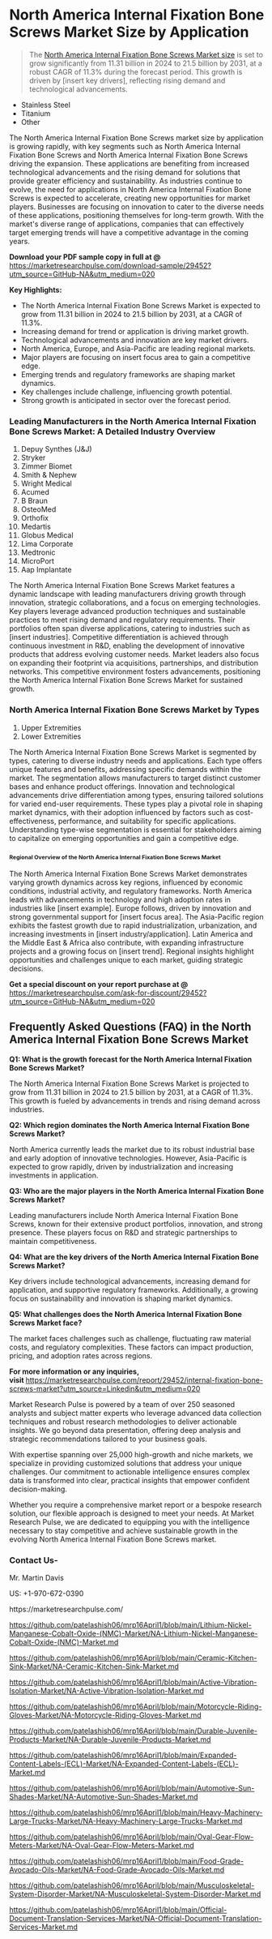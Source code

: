 <h1>North America Internal Fixation Bone Screws Market&nbsp;Size by Application</h1><blockquote><p>The <a href="https://marketresearchpulse.com/download-sample/29452?utm_source=GitHub-NA&amp;utm_medium=020">North America Internal Fixation Bone Screws Market size</a> is set to grow significantly from 11.31 billion in 2024 to 21.5 billion by 2031, at a robust CAGR of 11.3% during the forecast period. This growth is driven by [insert key drivers], reflecting rising demand and technological advancements.</p></blockquote><ul><li>Stainless Steel<li> Titanium<li> Other</li></ul><p>The North America Internal Fixation Bone Screws market size by application is growing rapidly, with key segments such as North America Internal Fixation Bone Screws and North America Internal Fixation Bone Screws driving the expansion. These applications are benefiting from increased technological advancements and the rising demand for solutions that provide greater efficiency and sustainability. As industries continue to evolve, the need for applications in North America Internal Fixation Bone Screws is expected to accelerate, creating new opportunities for market players. Businesses are focusing on innovation to cater to the diverse needs of these applications, positioning themselves for long-term growth. With the market's diverse range of applications, companies that can effectively target emerging trends will have a competitive advantage in the coming years.</p><p><strong>Download your PDF sample copy in full at @ </strong><a href="https://marketresearchpulse.com/download-sample/29452?utm_source=GitHub-NA&amp;utm_medium=020">https://marketresearchpulse.com/download-sample/29452?utm_source=GitHub-NA&amp;utm_medium=020</a></p><p><strong>Key Highlights: </strong></p><ul><li>The North America Internal Fixation Bone Screws Market is expected to grow from 11.31 billion in 2024 to 21.5 billion by 2031, at a CAGR of 11.3%.</li><li>Increasing demand for trend or application is driving market growth.</li><li>Technological advancements and innovation are key market drivers.</li><li>North America, Europe, and Asia-Pacific are leading regional markets.</li><li>Major players are focusing on insert focus area to gain a competitive edge.</li><li>Emerging trends and regulatory frameworks are shaping market dynamics.</li><li>Key challenges include challenge, influencing growth potential.</li><li>Strong growth is anticipated in sector over the forecast period.</li></ul><h3>Leading Manufacturers in the North America Internal Fixation Bone Screws Market: A Detailed Industry Overview</h3><ol><li>Depuy Synthes (J&J)</li><li>Stryker</li><li>Zimmer Biomet</li><li>Smith & Nephew</li><li>Wright Medical</li><li>Acumed</li><li>B Braun</li><li>OsteoMed</li><li>Orthofix</li><li>Medartis</li><li>Globus Medical</li><li>Lima Corporate</li><li>Medtronic</li><li>MicroPort</li><li>Aap Implantate</li></ol><div class="flex max-w-full flex-col flex-grow"><div class="min-h-8 text-message flex w-full flex-col items-end gap-2 whitespace-normal break-words [.text-message+&amp;]:mt-5" dir="auto" data-message-author-role="assistant" data-message-id="fd8432e4-4910-450d-b182-61b7bfb0a01f" data-message-model-slug="gpt-4o"><div class="flex w-full flex-col gap-1 empty:hidden first:pt-[3px]"><div class="markdown prose w-full break-words dark:prose-invert light"><p>The North America Internal Fixation Bone Screws Market features a dynamic landscape with leading manufacturers driving growth through innovation, strategic collaborations, and a focus on emerging technologies. Key players leverage advanced production techniques and sustainable practices to meet rising demand and regulatory requirements. Their portfolios often span diverse applications, catering to industries such as [insert industries]. Competitive differentiation is achieved through continuous investment in R&amp;D, enabling the development of innovative products that address evolving customer needs. Market leaders also focus on expanding their footprint via acquisitions, partnerships, and distribution networks. This competitive environment fosters advancements, positioning the North America Internal Fixation Bone Screws Market for sustained growth.</p></div></div></div></div><h3>North America Internal Fixation Bone Screws Market by Types</h3><ol><li>Upper Extremities<li> Lower Extremities</li></ol><div class="flex max-w-full flex-col flex-grow"><div class="min-h-8 text-message flex w-full flex-col items-end gap-2 whitespace-normal break-words [.text-message+&amp;]:mt-5" dir="auto" data-message-author-role="assistant" data-message-id="084470be-0bb7-4664-bddf-5156b4f41249" data-message-model-slug="gpt-4o-mini"><div class="flex w-full flex-col gap-1 empty:hidden first:pt-[3px]"><div class="markdown prose w-full break-words dark:prose-invert light"><p>The North America Internal Fixation Bone Screws Market is segmented by types, catering to diverse industry needs and applications. Each type offers unique features and benefits, addressing specific demands within the market. The segmentation allows manufacturers to target distinct customer bases and enhance product offerings. Innovation and technological advancements drive differentiation among types, ensuring tailored solutions for varied end-user requirements. These types play a pivotal role in shaping market dynamics, with their adoption influenced by factors such as cost-effectiveness, performance, and suitability for specific applications. Understanding type-wise segmentation is essential for stakeholders aiming to capitalize on emerging opportunities and gain a competitive edge.</p></div></div></div></div><h3><span style="font-size: 11px;">Regional Overview of the North America Internal Fixation Bone Screws Market</span></h3><div class="flex max-w-full flex-col flex-grow"><div class="min-h-8 text-message flex w-full flex-col items-end gap-2 whitespace-normal break-words [.text-message+&amp;]:mt-5" dir="auto" data-message-author-role="assistant" data-message-id="e9038762-ce64-4e30-91c9-9bd413514231" data-message-model-slug="gpt-4o-mini"><div class="flex w-full flex-col gap-1 empty:hidden first:pt-[3px]"><div class="markdown prose w-full break-words dark:prose-invert light"><p>The North America Internal Fixation Bone Screws Market demonstrates varying growth dynamics across key regions, influenced by economic conditions, industrial activity, and regulatory frameworks. North America leads with advancements in technology and high adoption rates in industries like [insert example]. Europe follows, driven by innovation and strong governmental support for [insert focus area]. The Asia-Pacific region exhibits the fastest growth due to rapid industrialization, urbanization, and increasing investments in [insert industry/application]. Latin America and the Middle East &amp; Africa also contribute, with expanding infrastructure projects and a growing focus on [insert trend]. Regional insights highlight opportunities and challenges unique to each market, guiding strategic decisions.</p></div></div></div></div><p><strong>Get a special discount on your report purchase at @ </strong><a href="https://marketresearchpulse.com/ask-for-discount/29452?utm_source=GitHub-NA&amp;utm_medium=020">https://marketresearchpulse.com/ask-for-discount/29452?utm_source=GitHub-NA&amp;utm_medium=020</a></p><h2>Frequently Asked Questions (FAQ) in the North America Internal Fixation Bone Screws Market</h2><p><strong>Q1: What is the growth forecast for the North America Internal Fixation Bone Screws Market?</strong></p><p>The North America Internal Fixation Bone Screws Market is projected to grow from 11.31 billion in 2024 to 21.5 billion by 2031, at a CAGR of 11.3%. This growth is fueled by advancements in trends and rising demand across industries.</p><p><strong>Q2: Which region dominates the North America Internal Fixation Bone Screws Market?</strong></p><p>North America currently leads the market due to its robust industrial base and early adoption of innovative technologies. However, Asia-Pacific is expected to grow rapidly, driven by industrialization and increasing investments in application.</p><p><strong>Q3: Who are the major players in the North America Internal Fixation Bone Screws Market?</strong></p><p>Leading manufacturers include North America Internal Fixation Bone Screws, known for their extensive product portfolios, innovation, and strong presence. These players focus on R&amp;D and strategic partnerships to maintain competitiveness.</p><p><strong>Q4: What are the key drivers of the North America Internal Fixation Bone Screws Market?</strong></p><p>Key drivers include technological advancements, increasing demand for application, and supportive regulatory frameworks. Additionally, a growing focus on sustainability and innovation is shaping market dynamics.</p><p><strong>Q5: What challenges does the North America Internal Fixation Bone Screws Market face?</strong></p><p>The market faces challenges such as challenge, fluctuating raw material costs, and regulatory complexities. These factors can impact production, pricing, and adoption rates across regions.</p><p><strong>For more information or any inquiries, visit&nbsp;</strong><a href="https://marketresearchpulse.com/report/29452/internal-fixation-bone-screws-market?utm_source=Linkedin&utm_medium=020">https://marketresearchpulse.com/report/29452/internal-fixation-bone-screws-market?utm_source=Linkedin&utm_medium=020</a></p><p>Market Research Pulse is powered by a team of over 250 seasoned analysts and subject matter experts who leverage advanced data collection techniques and robust research methodologies to deliver actionable insights. We go beyond data presentation, offering deep analysis and strategic recommendations tailored to your business goals.</p><p>With expertise spanning over 25,000 high-growth and niche markets, we specialize in providing customized solutions that address your unique challenges. Our commitment to actionable intelligence ensures complex data is transformed into clear, practical insights that empower confident decision-making.</p><p>Whether you require a comprehensive market report or a bespoke research solution, our flexible approach is designed to meet your needs. At Market Research Pulse, we are dedicated to equipping you with the intelligence necessary to stay competitive and achieve sustainable growth in the evolving North America Internal Fixation Bone Screws market.</p><h3><strong>Contact Us-</strong></h3><p>Mr. Martin Davis</p><p>US: +1-970-672-0390</p><p>https://marketresearchpulse.com/</p><p><a href="https://github.com/patelashish06/mrp16April1/blob/main/Lithium-Nickel-Manganese-Cobalt-Oxide-(NMC)-Market/NA-Lithium-Nickel-Manganese-Cobalt-Oxide-(NMC)-Market.md">https://github.com/patelashish06/mrp16April1/blob/main/Lithium-Nickel-Manganese-Cobalt-Oxide-(NMC)-Market/NA-Lithium-Nickel-Manganese-Cobalt-Oxide-(NMC)-Market.md</a></p><p><a href="https://github.com/patelashish06/mrp16April/blob/main/Ceramic-Kitchen-Sink-Market/NA-Ceramic-Kitchen-Sink-Market.md">https://github.com/patelashish06/mrp16April/blob/main/Ceramic-Kitchen-Sink-Market/NA-Ceramic-Kitchen-Sink-Market.md</a></p><p><a href="https://github.com/patelashish06/mrp16April1/blob/main/Active-Vibration-Isolation-Market/NA-Active-Vibration-Isolation-Market.md">https://github.com/patelashish06/mrp16April1/blob/main/Active-Vibration-Isolation-Market/NA-Active-Vibration-Isolation-Market.md</a></p><p><a href="https://github.com/patelashish06/mrp16April/blob/main/Motorcycle-Riding-Gloves-Market/NA-Motorcycle-Riding-Gloves-Market.md">https://github.com/patelashish06/mrp16April/blob/main/Motorcycle-Riding-Gloves-Market/NA-Motorcycle-Riding-Gloves-Market.md</a></p><p><a href="https://github.com/patelashish06/mrp16April/blob/main/Durable-Juvenile-Products-Market/NA-Durable-Juvenile-Products-Market.md">https://github.com/patelashish06/mrp16April/blob/main/Durable-Juvenile-Products-Market/NA-Durable-Juvenile-Products-Market.md</a></p><p><a href="https://github.com/patelashish06/mrp16April1/blob/main/Expanded-Content-Labels-(ECL)-Market/NA-Expanded-Content-Labels-(ECL)-Market.md">https://github.com/patelashish06/mrp16April1/blob/main/Expanded-Content-Labels-(ECL)-Market/NA-Expanded-Content-Labels-(ECL)-Market.md</a></p><p><a href="https://github.com/patelashish06/mrp16April/blob/main/Automotive-Sun-Shades-Market/NA-Automotive-Sun-Shades-Market.md">https://github.com/patelashish06/mrp16April/blob/main/Automotive-Sun-Shades-Market/NA-Automotive-Sun-Shades-Market.md</a></p><p><a href="https://github.com/patelashish06/mrp16April1/blob/main/Heavy-Machinery-Large-Trucks-Market/NA-Heavy-Machinery-Large-Trucks-Market.md">https://github.com/patelashish06/mrp16April1/blob/main/Heavy-Machinery-Large-Trucks-Market/NA-Heavy-Machinery-Large-Trucks-Market.md</a></p><p><a href="https://github.com/patelashish06/mrp16April/blob/main/Oval-Gear-Flow-Meters-Market/NA-Oval-Gear-Flow-Meters-Market.md">https://github.com/patelashish06/mrp16April/blob/main/Oval-Gear-Flow-Meters-Market/NA-Oval-Gear-Flow-Meters-Market.md</a></p><p><a href="https://github.com/patelashish06/mrp16April1/blob/main/Food-Grade-Avocado-Oils-Market/NA-Food-Grade-Avocado-Oils-Market.md">https://github.com/patelashish06/mrp16April1/blob/main/Food-Grade-Avocado-Oils-Market/NA-Food-Grade-Avocado-Oils-Market.md</a></p><p><a href="https://github.com/patelashish06/mrp16April/blob/main/Musculoskeletal-System-Disorder-Market/NA-Musculoskeletal-System-Disorder-Market.md">https://github.com/patelashish06/mrp16April/blob/main/Musculoskeletal-System-Disorder-Market/NA-Musculoskeletal-System-Disorder-Market.md</a></p><p><a href="https://github.com/patelashish06/mrp16April1/blob/main/Official-Document-Translation-Services-Market/NA-Official-Document-Translation-Services-Market.md">https://github.com/patelashish06/mrp16April1/blob/main/Official-Document-Translation-Services-Market/NA-Official-Document-Translation-Services-Market.md</a></p>